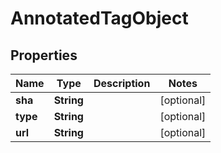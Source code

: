 # AnnotatedTagObject

## Properties
Name | Type | Description | Notes
------------ | ------------- | ------------- | -------------
**sha** | **String** |  |  [optional]
**type** | **String** |  |  [optional]
**url** | **String** |  |  [optional]
